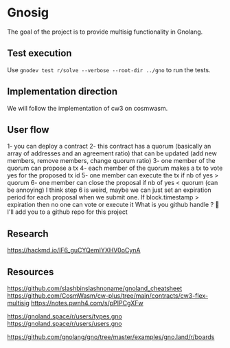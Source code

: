 # Gnosig

The goal of the project is to provide multisig functionality in Gnolang.

## Test execution

Use `gnodev test r/solve --verbose --root-dir ../gno` to run the tests.

## Implementation direction

We will follow the implementation of cw3 on cosmwasm.

## User flow

1- you can deploy a contract
2- this contract has a quorum (basically an array of addresses and an agreement ratio) that can be updated (add new members, remove members, change quorum ratio)
3- one member of the quorum can propose a tx
4- each member of the quorum makes a tx to vote yes for the proposed tx id
5- one member can execute the tx if nb of yes > quorum
6- one member can close the proposal if nb of yes < quorum (can be annoying)
I think step 6 is weird, maybe we can just set an expiration period for each proposal when we submit one. If block.timestamp > expiration then no one can vote or execute it
What is you github handle ? 🙂 I'll add you to a github repo for this project

## Research

https://hackmd.io/lF6_guCYQemIYXHV0oCynA

## Resources

https://github.com/slashbinslashnoname/gnoland_cheatsheet
https://github.com/CosmWasm/cw-plus/tree/main/contracts/cw3-flex-multisig
https://notes.pwnh4.com/s/pPIPCgXFw

https://gnoland.space/r/users/types.gno
https://gnoland.space/r/users/users.gno

https://github.com/gnolang/gno/tree/master/examples/gno.land/r/boards
